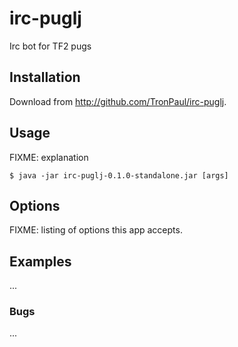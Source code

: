 # irc-puglj

Irc bot for TF2 pugs

## Installation

Download from http://github.com/TronPaul/irc-puglj.

## Usage

FIXME: explanation

    $ java -jar irc-puglj-0.1.0-standalone.jar [args]

## Options

FIXME: listing of options this app accepts.

## Examples

...

### Bugs

...
